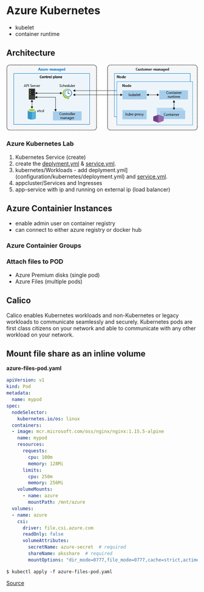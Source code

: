 # Azure Kubernetes
- kubelet
- container runtime
## Architecture
![Architecture](images/azure-kubernetes.png)

### Azure Kubernetes Lab
1. Kubernetes Service (create)
2. create the [deplyment.yml](configuration/kubernetes/deployment.yml) & [service.yml](configuration/kubernetes/service.yml).
3. kubernetes/Workloads - add deplyment.yml](configuration/kubernetes/deployment.yml) and [service.yml](configuration/kubernetes/service.yml).
4. appcluster/Services and Ingresses
5. app-service with ip and running on external ip (load balancer)

## Azure Containier Instances
- enable admin user on container registry
- can connect to either azure registry or docker hub
### Azure Containier Groups

### Attach files to POD
- Azure Premium disks (single pod)
- Azure Files (multiple pods)


## Calico
Calico enables Kubernetes workloads and non-Kubernetes or legacy workloads to communicate seamlessly and securely. Kubernetes pods are first class citizens on your network and able to communicate with any other workload on your network. 

## Mount file share as an inline volume
__azure-files-pod.yaml__

```yaml
apiVersion: v1
kind: Pod
metadata:
  name: mypod
spec:
  nodeSelector:
    kubernetes.io/os: linux
  containers:
  - image: mcr.microsoft.com/oss/nginx/nginx:1.15.5-alpine
    name: mypod
    resources:
      requests:
        cpu: 100m
        memory: 128Mi
      limits:
        cpu: 250m
        memory: 256Mi
    volumeMounts:
      - name: azure
        mountPath: /mnt/azure
  volumes:
  - name: azure
    csi:
      driver: file.csi.azure.com
      readOnly: false
      volumeAttributes:
        secretName: azure-secret  # required
        shareName: aksshare  # required
        mountOptions: "dir_mode=0777,file_mode=0777,cache=strict,actimeo=30,nosharesock"  #optional

```

```shell
$ kubectl apply -f azure-files-pod.yaml
```
[Source](https://learn.microsoft.com/en-us/azure/aks/azure-files-volume)






